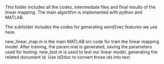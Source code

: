This folder includes all the codes, intermediate files and final results of the linear mapping.
The main algorithm is implemented with python and MATLAB.

The subfolder includes the codes for generating word2vec features we use here.

new_linear_map.m is the main MATLAB src code for train the linear mapping model. After training, the param.mat is generated, saving the parameters used for testing. new_test.m is used to test our linear model, generating the related document id. Use id2doc to convert those ids into text.
